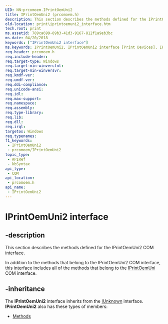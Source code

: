 ```yaml
---
UID: NN:prcomoem.IPrintOemUni2
title: IPrintOemUni2 (prcomoem.h)
description: This section describes the methods defined for the IPrintOemUni2 COM interface.
old-location: print\iprintoemuni2_interface.htm
tech.root: print
ms.assetid: 789ca699-89b3-41d3-9167-812f1a9eb3bc
ms.date: 04/20/2018
keywords: ["IPrintOemUni2 interface"]
ms.keywords: IPrintOemUni2, IPrintOemUni2 interface [Print Devices], IPrintOemUni2 interface [Print Devices],described, prcomoem/IPrintOemUni2, print.iprintoemuni2_interface, print_unidrv-pscript_rendering_4a9b9325-06ac-4945-b4c6-8af045650439.xml
req.header: prcomoem.h
req.include-header: 
req.target-type: Windows
req.target-min-winverclnt: 
req.target-min-winversvr: 
req.kmdf-ver: 
req.umdf-ver: 
req.ddi-compliance: 
req.unicode-ansi: 
req.idl: 
req.max-support: 
req.namespace: 
req.assembly: 
req.type-library: 
req.lib: 
req.dll: 
req.irql: 
targetos: Windows
req.typenames: 
f1_keywords:
 - IPrintOemUni2
 - prcomoem/IPrintOemUni2
topic_type:
 - APIRef
 - kbSyntax
api_type:
 - COM
api_location:
 - prcomoem.h
api_name:
 - IPrintOemUni2
---
```


# IPrintOemUni2 interface


## -description

This section describes the methods defined for the IPrintOemUni2 COM interface.

In addition to the methods that belong to the IPrintOemUni2 COM interface, this interface includes all of the methods that belong to the <a href="/windows-hardware/drivers/ddi/prcomoem/nn-prcomoem-iprintoemuni">IPrintOemUni</a> COM interface.

## -inheritance

The <b xmlns:loc="https://microsoft.com/wdcml/l10n">IPrintOemUni2</b> interface inherits from the <a href="/windows/win32/api/unknwn/nn-unknwn-iunknown">IUnknown</a> interface. <b>IPrintOemUni2</b> also has these types of members:
<ul>
<li><a href="https://docs.microsoft.com/">Methods</a></li>
</ul>
